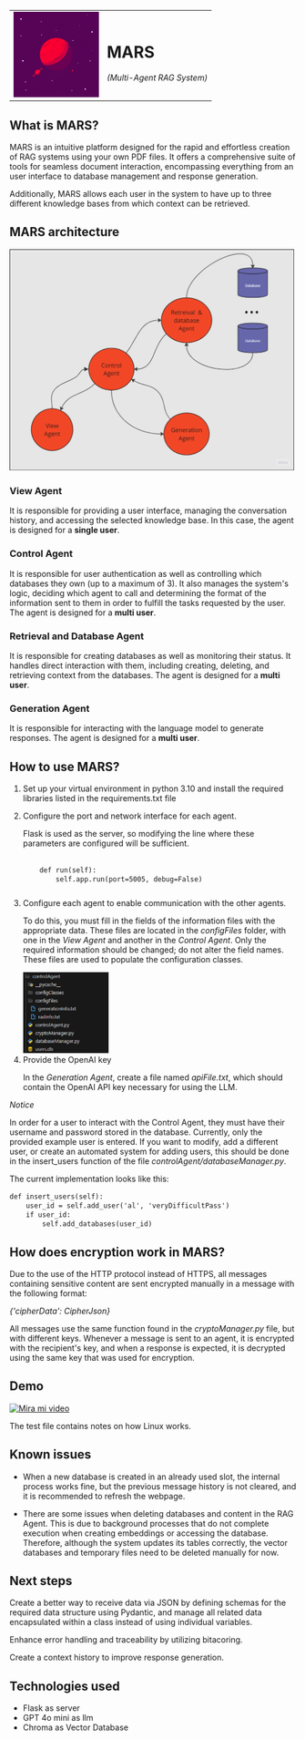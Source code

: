 <table  border="0">
  <tr>
    <td><img src="images/logo.png" alt="Logo" width="150"></td>
    <td>
      <h1>MARS</h1>
      <p><i>(Multi-Agent RAG System)</i></p>
    </td>
  </tr>
</table>

<h2>What is MARS? </h2>
<p>MARS is an intuitive platform designed for the rapid and effortless creation of RAG systems using your own PDF files. It offers a comprehensive suite of tools for seamless document interaction, encompassing everything from an  user interface to  database management and response generation.</p>
<p>Additionally, MARS allows each user in the system to have up to three different knowledge bases from which context can be retrieved.</p>

<h2>MARS architecture</h2>
<td><img src="images/architecture.png" alt="Architecture" width="500"></td>

<h3>View Agent</h3>
<p>It is responsible for providing a user interface, managing the conversation history, and accessing the selected knowledge base. In this case, the agent is designed for a <b> single user</b>.</p>

<h3>Control Agent</h3>
<p>It is responsible for user authentication as well as controlling which databases they own (up to a maximum of 3). It also manages the system's logic, deciding which agent to call and determining the format of the information sent to them in order to fulfill the tasks requested by the user. The agent is designed for a <b> multi user</b>.</p>

<h3>Retrieval and Database Agent</h3>
<p>It is responsible for creating databases as well as monitoring their status. It handles direct interaction with them, including creating, deleting, and retrieving context from the databases. The agent is designed for a <b> multi user</b>.</p>

<h3>Generation Agent</h3>
<p>It is responsible for interacting with the language model to generate responses. The agent is designed for a <b> multi user</b>.</p></p>

<h2>How to use MARS? </h2>
<ol>
  <li>Set up your virtual environment in python 3.10 and install the required libraries listed in the requirements.txt file</li>
  <p> </p>
  
  <li>Configure the port and network interface for each agent.</li>
  <p>Flask is used as the server, so modifying the line where these parameters are configured will be sufficient.</p>
  <p><pre><code>
    def run(self):
        self.app.run(port=5005, debug=False)</i></p></code></pre>
  <p> </p>
  
  <li>Configure each agent to enable communication with the other agents.</li>
  <p>To do this, you must fill in the fields of the information files with the appropriate data. These files are located in the <i>configFiles</i> folder, with one in the <i>View Agent</i> and another in the <i>Control Agent</i>. Only the required information should be changed; do not alter the field names. These files are used to populate the configuration classes.</p>
<p> </p>
<td><img src="images/configFiles.png" alt="configFiles" width="150"></td>
  
  <li>Provide the OpenAI key</li>
  <p>In the <i>Generation Agent</i>, create a file named <i>apiFile.txt</i>, which should contain the OpenAI API key necessary for using the LLM.</p>
</ol>
<p> </p>
<p> </p>

<em>Notice</em>
<p>In order for a user to interact with the Control Agent, they must have their username and password stored in the database. Currently, only the provided example user is entered. If you want to modify, add a different user, or create an automated system for adding users, this should be done in the insert_users function of the file <i>controlAgent/databaseManager.py</i>.

The current implementation looks like this: 

<pre><code>def insert_users(self):
    user_id = self.add_user('al', 'veryDifficultPass')
    if user_id:
        self.add_databases(user_id)</code></pre>
</p>

<h2>How does encryption work in MARS?</h2>
<p>Due to the use of the HTTP protocol instead of HTTPS, all messages containing sensitive content are sent encrypted manually in a message with the following format: </p><p><i>{'cipherData': CipherJson}</i></p>
<p></p>
<p>All messages use the same function found in the <i>cryptoManager.py</i> file, but with different keys. Whenever a message is sent to an agent, it is encrypted with the recipient's key, and when a response is expected, it is decrypted using the same key that was used for encryption.</p>

<h2>Demo</h2>
<a href="https://youtu.be/inJnUh2JDbo" target="_blank">
    <img src="https://img.youtube.com/vi/inJnUh2JDbo/0.jpg" alt="Mira mi video" style="max-width: 100%; height: auto;">
</a>
<p> </p>
<p>    The test file contains notes on how Linux works.</p>

<h2>Known issues</h2>
<ul>
  <li>When a new database is created in an already used slot, the internal process works fine, but the previous message history is not cleared, and it is recommended to refresh the webpage.<p> </p></li>
  <li>There are some issues when deleting databases and content in the RAG Agent. This is due to background processes that do not complete execution when creating embeddings or accessing the database. Therefore, although the system updates its tables correctly, the vector databases and temporary files need to be deleted manually for now.<p> </p></li>
</ul>


<h2>Next steps</h2>
<p>Create a better way to receive data via JSON by defining schemas for the required data structure using Pydantic, and manage all related data encapsulated within a class instead of using individual variables.</p><p> </p>

<p>Enhance error handling and traceability by utilizing bitacoring.</p><p> </p>

<p>Create a context history to improve response generation. </p><p> </p>

<h2>Technologies used</h2>
<ul>
  <li>Flask as server</li>
  <li>GPT 4o mini as llm</li>
  <li>Chroma as Vector Database</li>
</ul>

